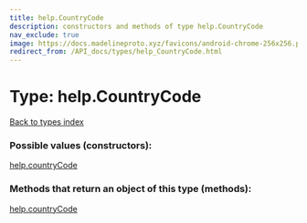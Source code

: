 ```yaml
---
title: help.CountryCode
description: constructors and methods of type help.CountryCode
nav_exclude: true
image: https://docs.madelineproto.xyz/favicons/android-chrome-256x256.png
redirect_from: /API_docs/types/help_CountryCode.html
---
```

# Type: help.CountryCode
[Back to types index](index.md)



### Possible values (constructors):

[help.countryCode](../constructors/help.countryCode.md)  



### Methods that return an object of this type (methods):



[help.countryCode](../constructors/help.countryCode.md)  

